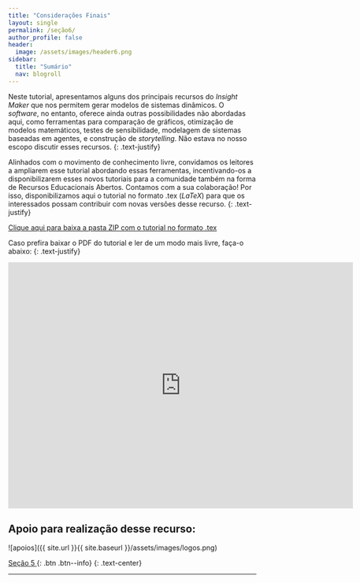 ```yaml
---
title: "Considerações Finais"
layout: single
permalink: /seção6/
author_profile: false
header:
  image: /assets/images/header6.png
sidebar:
  title: "Sumário"
  nav: blogroll
---
```


Neste tutorial, apresentamos alguns dos principais recursos do _Insight Maker_ que nos permitem
gerar modelos de sistemas dinâmicos. O _software_, no entanto, oferece ainda outras possibilidades
não abordadas aqui, como ferramentas para comparação de gráficos, otimização de modelos matemáticos, testes de sensibilidade, modelagem de sistemas baseadas em agentes, e construção de _storytelling_. Não estava no nosso escopo discutir esses recursos.
{: .text-justify}

Alinhados com o movimento de conhecimento livre, convidamos os leitores a ampliarem esse
tutorial abordando essas ferramentas, incentivando-os a disponibilizarem esses novos tutoriais
para a comunidade também na forma de Recursos Educacionais Abertos. Contamos com a sua
colaboração! Por isso, disponibilizamos aqui o tutorial no formato .tex (_LaTeX_) para que os interessados possam contribuir com novas versões desse recurso.
{: .text-justify}

[Clique aqui para baixa a pasta ZIP com o tutorial no formato .tex](https://milenalauschner.github.io/MM/assets/Tutorial_para_o_uso_do_software_Insight_Maker.zip)

Caso prefira baixar o PDF do tutorial e ler de um modo mais livre, faça-o abaixo: 
{: .text-justify}

<p style="text-align: center;"><embed  width="700" height="500" src="https://milenalauschner.github.io/MM/assets/Tutorial_para_o_uso_do_software_Insight_Maker.pdf" type="application/pdf" /></p>

## Apoio para realização desse recurso:

![apoios]({{ site.url }}{{ site.baseurl
}}/assets/images/logos.png)

[<i class="fas fa-arrow-alt-circle-left"></i> Seção 5 ](https://milenalauschner.github.io/MM/seção5/){:
.btn .btn--info}
{: .text-center}
________________________________________________________________________________________________________________________________________________________________________________________________________________________________________________

